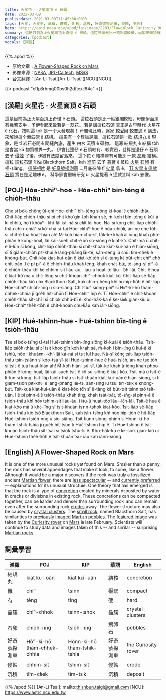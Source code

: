 ```yaml
---
title: 火星花 - 火星面頂 ê 石頭
date: 2022-03-09
publishdate: 2022-03-09T11:45:00+0800
tags: [火星, 火星花, 沉積, 礦物, 化石, 晶簇, 好奇號探測車, 侵蝕, 石卵]
hero: https://apod.nasa.gov/apod/fap/image/2203/FlowerRock_Curiosity_960.jpg
summary: 這是目前為止火星面頂上奇怪 ê 石頭。這粒石頭是比一箍銀閣較細，毋閣伊面頂有幾若支手，予伊看起來敢若是一蕊花。
categories: [podcast]
vocals: [阿錕]
---
```


{{% apod %}}

- 原始文章：[A Flower-Shaped Rock on Mars](https://apod.nasa.gov/apod/ap220309.html)
- 影像來源：[NASA](http://www.nasa.gov/), [JPL-Caltech](http://www.jpl.nasa.gov/), [MSSS](http://www.msss.com/)
- 台文翻譯：[An-Li Tsai][An-Li Tsai] ([NCU][NCU])

{{< podcast "cl1p6rhmq00bs0h2dfjexd64c" >}}

## [漢羅] 火星花 - 火星面頂 ê 石頭
這是目前為止火星面頂上奇怪 ê 石頭。
這粒石頭是比一箍銀閣較細，毋閣伊面頂有幾若支手，予伊看起來敢若是一蕊花。
若是講這粒石頭 真正是古早時代 [火星花][Martian flower] ê 化石，按呢這 to̍h 是一个大發現矣！
毋閣現此時，逐家 [較愛用][currently preferred] [較普通][less spectacular] ê 講法，來解說這个無四常 ê 結構。
這馬有一个理論是講，這粒石頭是一款 [結規丸][concretion] ê 現象，是 tī 岩石必開 ê 閬縫內底，產生 由水 沉積 ê 礦物。
這寡 結規丸 ê 結構 to̍h 是會當 kā 物質櫼做一丸。
伊會比邊仔 ê 石頭較𠕇、較實密，就算是邊仔 ê 石頭去予 [侵蝕][erodes] 了後，伊猶有法度留落來。
這个花 ê 結構嘛有可能是 一款 [晶簇][crystal clusters] 結構。
這粒 [細粒石頭][small rock] 叫做 Blackthorn Salt，kah [進前][previously] 去予 [翕著][imaged] ê 彼粒 [火星][Martian] [石卵][pebbles] 有 相-siâng。
[這張相片][featured image] 是 [好奇號探測車][Curiosity rover] 二月底彼陣 tī [火星][Mars] 翕 ê。
[Tī 火星 ê 這款石頭][Martian rocks] 實在是足趣味 ê。
科學家會繼續研究 ùi 火星提著 ê 這款資料 kah 影像。

## [POJ] Hóe-chhiⁿ-hoe - Hóe-chhiⁿ bīn-téng ê chio̍h-thâu
Che sī bo̍k-chêng ûi-chí Hóe-chhiⁿ bīn-téng siōng kî-koài ê chio̍h-thâu.
Chit-lia̍p chio̍h-thâu sī pí chi̍t kho͘ gîn koh khah sè, m̄-koh i bīn-téng ū kúi-ā ki chhiú, hō͘ i khòaⁿ--khí-lâi ká-ná sī chi̍t lúi hoe.
Nā-sī kóng chit-lia̍p chio̍h-thâu chin-chiàⁿ sī kó͘-chá sî-tāi Hóe-chhiⁿ-hoe ê hòa-chio̍h, án-ne che to̍h sī chi̍t-ê tōa hoat-hiān ah!
M̄-koh hiān-chú-sî, ta̍k-ke khah ài iōng khah phó͘-phiàn ê kóng-hoat, lâi kái-soeh chit-ê bô sù-siông ê kiat-kò͘.
Chit-má ū chi̍t-ê lí-lūn sī kóng, chit-lia̍p chio̍h-thâu sī chi̍t-khoán kiat-kui-oân ê hiān-siōng, sī tī giâm-chio̍h pit-khui ê làng-phāng lāi-té, sán-seng iû chúi tîm-chek ê khòng-bu̍t.
Chit-kóa kiat-kui-oân ê kiat-kò͘ to̍h sī ē-tàng kā bu̍t-chit chiⁿ chò chi̍t-oân.
I ē pí piⁿ-á ê chio̍h-thâu khah tēng, khah cha̍t-ba̍t, tō-sǹg-sī piⁿ-á ê chio̍h-thâu khì hō͘ chhim-sit liáu-āu, i iáu-ū hoat-tō͘ lâu--lo̍h-lâi.
Chit-ê hoa ê kiat-kò͘ mā ū khó-lêng sī chi̍t-khoán chiⁿ-chhok kiat-kò͘.
Chit-lia̍p sè-lia̍p chio̍h-thâu kiò chò Blackthorn Salt, kah chìn-chêng khì hō͘ hip-tio̍h ê hit-lia̍p Hóe-chhiⁿ chio̍h-nn̄g ū sio-siâng.
Chit-tiuⁿ siòng-phìⁿ sī Hòⁿ-kî-hō thàm-chhek-chhia jī goe̍h hit-chūn tī Hóe-chhiⁿ hip ê.
Tī Hóe-chhiⁿ ê chit-khoán chio̍h-thâu si̍t-chāi sī chiok chhù-bī ê.
Kho-ha̍k-ka ē kè-sio̍k gián-kiù ùi Hóe-chhiⁿ the̍h-tio̍h ê chit-khoán chu-liāu kah iáⁿ-siōng.

## [KIP] Hué-tshinn-hue - Hué-tshinn bīn-tíng ê tsio̍h-thâu
Tse sī bo̍k-tsîng uî-tsí Hué-tshinn bīn-tíng siōng kî-kuài ê tsio̍h-thâu.
Tsit-lia̍p tsio̍h-thâu sī pí tsi̍t khoo gîn koh khah sè, m̄-koh i bīn-tíng ū kuí-ā ki tshiú, hōo i khuànn--khí-lâi ká-ná sī tsi̍t luí hue.
Nā-sī kóng tsit-lia̍p tsio̍h-thâu tsin-tsiànn sī kóo-tsá sî-tāi Hué-tshinn-hue ê huà-tsio̍h, án-ne tse to̍h sī tsi̍t-ê tuā huat-hiān ah!
M̄-koh hiān-tsú-sî, ta̍k-ke khah ài iōng khah phóo-phiàn ê kóng-huat, lâi kái-sueh tsit-ê bô sù-siông ê kiat-kòo.
Tsit-má ū tsi̍t-ê lí-lūn sī kóng, tsit-lia̍p tsio̍h-thâu sī tsi̍t-khuán kiat-kui-uân ê hiān-siōng, sī tī giâm-tsio̍h pit-khui ê làng-phāng lāi-té, sán-sing iû tsuí tîm-tsik ê khòng-bu̍t.
Tsit-kuá kiat-kui-uân ê kiat-kòo to̍h sī ē-tàng kā bu̍t-tsit tsinn tsò tsi̍t-uân.
I ē pí pinn-á ê tsio̍h-thâu khah tīng, khah tsa̍t-ba̍t, tō-sǹg-sī pinn-á ê tsio̍h-thâu khì hōo tshim-sit liáu-āu, i iáu-ū huat-tōo lâu--lo̍h-lâi.
Tsit-ê hua ê kiat-kòo mā ū khó-lîng sī tsi̍t-khuán tsinn-tshok kiat-kòo.
Tsit-lia̍p sè-lia̍p tsio̍h-thâu kiò tsò Blackthorn Salt, kah tsìn-tsîng khì hōo hip-tio̍h ê hit-lia̍p Hué-tshinn tsio̍h-nn̄g ū sio-siâng.
Tsit-tiunn siòng-phìnn sī Hònn-kî-hō thàm-tshik-tshia jī gue̍h hit-tsūn tī Hué-tshinn hip ê.
Tī Hué-tshinn ê tsit-khuán tsio̍h-thâu si̍t-tsāi sī tsiok tshù-bī ê.
Kho-ha̍k-ka ē kè-sio̍k gián-kiù uì Hué-tshinn the̍h-tio̍h ê tsit-khuán tsu-liāu kah iánn-siōng.

## [English] A Flower-Shaped Rock on Mars

It is one of the more unusual rocks yet found on Mars.
Smaller than a penny, the rock has several appendages that make it look, to some, like a flower.
Although it would be a major discovery if the rock was truly a fossilized ancient [Martian flower][Martian flower], there are [less spectacular][less spectacular] -- and [currently preferred][currently preferred] -- explanations for its unusual structure.
One theory that has emerged is that the rock is a type of [concretion][concretion] created by minerals deposited by water in cracks or divisions in existing rock.
These concretions can be compacted together, can be harder and denser than surrounding rock, and can remain even after the surrounding rock [erodes][erodes] away.
The flower structure may also be caused by [crystal clusters][crystal clusters].
The [small rock][small rock], named Blackthorn Salt, has similarities to [previously][previously] [imaged][imaged] [Martian][Martian] [pebbles][pebbles].
The [featured image][featured image] was taken by the [Curiosity rover][Curiosity rover] on [Mars][Mars] in late February.
Scientists will continue to study data and images taken of this -- and similar -- surprising [Martian rocks][Martian rocks].

## 詞彙學習

|漢羅|POJ|KIP|華語|English|
|-|-|-|-|-|
|結規丸|kiat kui-oân|kiat kui-uân|結核|concretion|
|櫼|chiⁿ|tsinn|壓緊|compact|
|𠕇|tēng|tīng|硬|hard|
|晶簇|chiⁿ-chhok|tsinn-tshok|晶簇|crystal clusters|
|石卵|chio̍h-nn̄g|tsio̍h-nn̄g|鵝卵石|pebbles|
|好奇號探測車|Hòⁿ-kî-hō thàm-chhek-chhia|Hònn-kî-hō thàm-tshik-tshia|好奇號探測車|the Curiosity rover|
|侵蝕|chhim-sit|tshim-sit|侵蝕|erode|
|沉積|tîm-chek|tîm-tsik|沉積|deposit|

{{% /apod %}}
[An-Li Tsai]: mailto:thianbun.taigi@gmail.com
[NCU]: https://www.astro.ncu.edu.tw


[Martian flower]:https://www.jpl.nasa.gov/images/pia25077-curiosity-finds-a-martian-flower
[less spectacular]:https://i0.wp.com/mrfrs.org/wp-content/uploads/2018/09/MRFRS_SadCat.jpg
[currently preferred]:https://www.pethealthnetwork.com/sites/default/files/why-should-i-spay-my-new-kitten-138101629.jpg
[concretion]:https://en.wikipedia.org/wiki/Concretion
[erodes]:https://en.wikipedia.org/wiki/Erosion
[crystal clusters]:https://en.wikipedia.org/wiki/Crystal_cluster
[small rock]:https://www.universetoday.com/154699/curiosity-finds-a-bizarre-rock-on-mars-that-looks-like-a-flower/
[previously]:https://apod.nasa.gov/apod/ap140929.html
[imaged]:https://apod.nasa.gov/apod/ap060126.html
[Martian]:https://apod.nasa.gov/apod/ap040817.html
[pebbles]:https://apod.nasa.gov/apod/ap040405.html
[featured image]:https://mars.nasa.gov/resources/26587/curiosity-finds-a-martian-flower/
[Curiosity rover]:https://mars.nasa.gov/msl/home/
[Mars]:https://solarsystem.nasa.gov/planets/mars/in-depth/
[Martian rocks]:https://apod.nasa.gov/apod/ap991030.html
